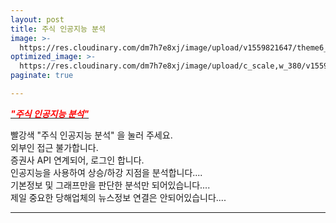 ```yaml
---
layout: post
title: 주식 인공지능 분석
image: >-
  https://res.cloudinary.com/dm7h7e8xj/image/upload/v1559821647/theme6_qeeojf.jpg
optimized_image: >-
  https://res.cloudinary.com/dm7h7e8xj/image/upload/c_scale,w_380/v1559821647/theme6_qeeojf.jpg
paginate: true

---
```


[<span style="color:red">***"주식 인공지능 분석"***</span>](https://colab.research.google.com/drive/1oHMs66iSFHdNLatRkTFy9GollTo=szpb-abSOoooo)

빨강색 "주식 인공지능 분석" 을 눌러 주세요.<br>
외부인 접근 불가합니다.<br>
증권사 API 연계되어, 로그인 합니다.<br>
인공지능을 사용하여 상승/하강 지점을 분석합니다....<br>
기본정보 및 그래프만을 판단한 분석만 되어있습니다....<br>
제일 중요한 당해업체의 뉴스정보 연결은 안되어있습니다....<br>

---
